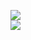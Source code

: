 [![](https://img.shields.io/badge/Made%20With-Github%20Spray-lightgrey.svg?style=for-the-badge&logo=github)](https://github.com/Annihil/github-spray#18775)  
[![](https://i.imgur.com/2DrTn0Z.gif)](https://github.com/Annihil/github-spray)